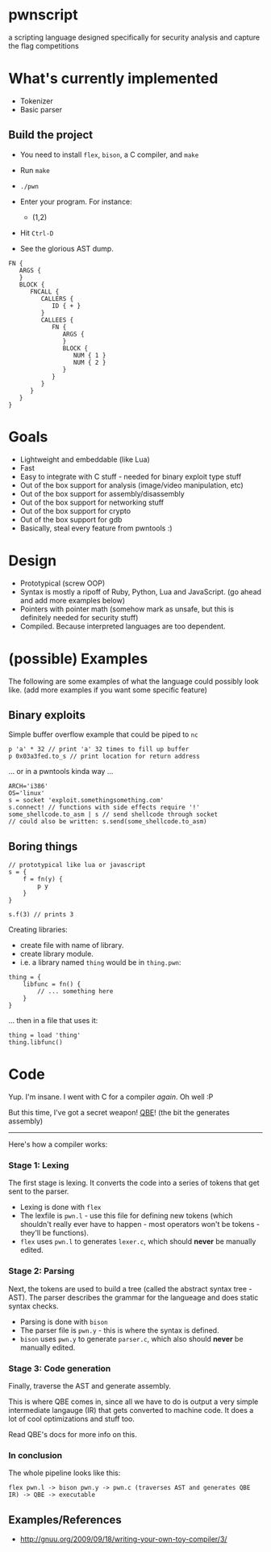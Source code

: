 # pwnscript
a scripting language designed specifically for security analysis and capture the flag competitions

# What's currently implemented
* Tokenizer
* Basic parser

## Build the project
* You need to install `flex`, `bison`, a C compiler, and `make`
* Run `make`
* `./pwn`
* Enter your program. For instance:

    + (1,2)

* Hit `Ctrl-D`
* See the glorious AST dump.

```
FN {
   ARGS {
   }
   BLOCK {
      FNCALL {
         CALLERS {
            ID { + }
         }
         CALLEES {
            FN {
               ARGS {
               }
               BLOCK {
                  NUM { 1 }
                  NUM { 2 }
               }
            }
         }
      }
   }
}
```

# Goals

* Lightweight and embeddable (like Lua)
* Fast
* Easy to integrate with C stuff - needed for binary exploit type stuff
* Out of the box support for analysis (image/video manipulation, etc)
* Out of the box support for assembly/disassembly
* Out of the box support for networking stuff
* Out of the box support for crypto
* Out of the box support for gdb
* Basically, steal every feature from pwntools :)

# Design
* Prototypical (screw OOP)
* Syntax is mostly a ripoff of Ruby, Python, Lua and JavaScript. (go ahead and add more examples below)
* Pointers with pointer math (somehow mark as unsafe, but this is definitely needed for security stuff)
* Compiled. Because interpreted languages are too dependent.

# (possible) Examples
The following are some examples of what the language could possibly look like. (add more examples if you want some specific feature)

## Binary exploits
Simple buffer overflow example that could be piped to `nc`
```
p 'a' * 32 // print 'a' 32 times to fill up buffer
p 0x03a3fed.to_s // print location for return address
```

... or in a pwntools kinda way ...

```
ARCH='i386'
OS='linux'
s = socket 'exploit.somethingsomething.com'
s.connect! // functions with side effects require '!'
some_shellcode.to_asm | s // send shellcode through socket
// could also be written: s.send(some_shellcode.to_asm)
```

## Boring things

```
// prototypical like lua or javascript
s = {
    f = fn(y) {
        p y
    }
}

s.f(3) // prints 3
```

Creating libraries:

* create file with name of library.
* create library module.
* i.e. a library named `thing` would be in `thing.pwn`:

```
thing = {
    libfunc = fn() {
        // ... something here
    }
}
```

... then in a file that uses it:

```
thing = load 'thing'
thing.libfunc()
```

# Code
Yup. I'm insane. I went with C for a compiler *again*. Oh well :P

But this time, I've got a secret weapon! [QBE](http://c9x.me/compile/)! (the bit the generates assembly)

----

Here's how a compiler works:

### Stage 1: Lexing
The first stage is lexing. It converts the code into a series of tokens that get sent to the parser.

* Lexing is done with `flex`
* The lexfile is `pwn.l` - use this file for defining new tokens (which shouldn't really ever have to happen - most operators won't be tokens - they'll be functions).
* `flex` uses `pwn.l` to generates `lexer.c`, which should **never** be manually edited.

### Stage 2: Parsing
Next, the tokens are used to build a tree (called the abstract syntax tree - AST). The parser describes the grammar for the langueage and does static syntax checks.

* Parsing is done with `bison`
* The parser file is `pwn.y` - this is where the syntax is defined.
* `bison` uses `pwn.y` to generate `parser.c`, which also should **never** be manually edited.

### Stage 3: Code generation
Finally, traverse the AST and generate assembly.

This is where QBE comes in, since all we have to do is output a very simple intermediate langauge (IR) that gets converted to machine code. It does a lot of cool optimizations and stuff too.

Read QBE's docs for more info on this.

### In conclusion

The whole pipeline looks like this:

```
flex pwn.l -> bison pwn.y -> pwn.c (traverses AST and generates QBE IR) -> QBE -> executable
```

## Examples/References
* http://gnuu.org/2009/09/18/writing-your-own-toy-compiler/3/
